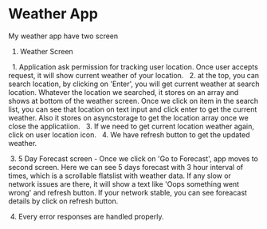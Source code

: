 # Weather App

My weather app have two screen

1. Weather Screen

  &nbsp;     1. Application ask permission for tracking user location. Once user accepts request, it will show current weather of your location.
  &nbsp;     2. at the top, you can search location, by clicking on 'Enter', you will get current weather at search location. Whatever the location we searched, it stores on an array and shows at bottom of the weather screen. Once we click on item in the search list, you can see that location on text input and click enter to get the current weather. Also it stores on asyncstorage to get the location array once we close the applicatiion.
   &nbsp;    3. If we need to get current location weather again, click on user location icon.
   &nbsp;    4. We have refresh button to get the updated weather.

&nbsp;3. 5 Day Forecast screen - Once we click on 'Go to Forecast', app moves to second screen. Here we can see 5 days forecast with 3 hour interval of times, which is a scrollable flatslist with weather data. If any slow or network issues are there, it will show a text  like 'Oops something went wrong' and refresh button. If your network stable, you can see foreacast details by click on refresh button.

&nbsp;4. Every error responses are handled properly.


   


